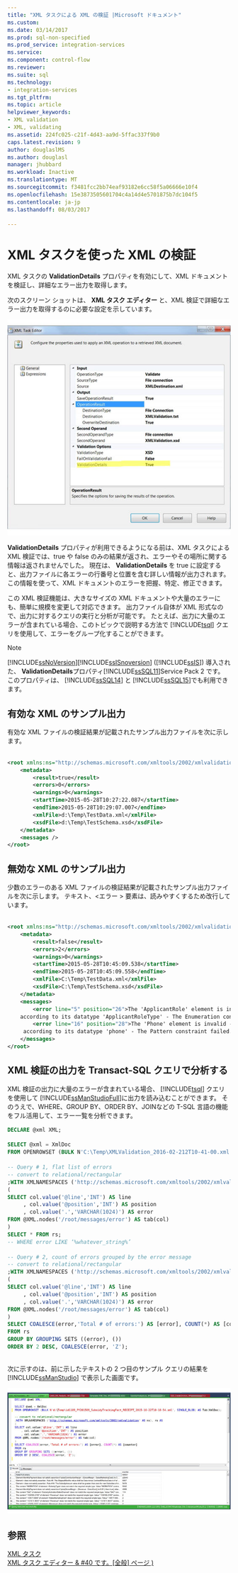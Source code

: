 ```yaml
---
title: "XML タスクによる XML の検証 |Microsoft ドキュメント"
ms.custom: 
ms.date: 03/14/2017
ms.prod: sql-non-specified
ms.prod_service: integration-services
ms.service: 
ms.component: control-flow
ms.reviewer: 
ms.suite: sql
ms.technology:
- integration-services
ms.tgt_pltfrm: 
ms.topic: article
helpviewer_keywords:
- XML validation
- XML, validating
ms.assetid: 224fc025-c21f-4d43-aa9d-5ffac337f9b0
caps.latest.revision: 9
author: douglaslMS
ms.author: douglasl
manager: jhubbard
ms.workload: Inactive
ms.translationtype: MT
ms.sourcegitcommit: f3481fcc2bb74eaf93182e6cc58f5a06666e10f4
ms.openlocfilehash: 15e3873505601704c4a14d4e5701875b7dc104f5
ms.contentlocale: ja-jp
ms.lasthandoff: 08/03/2017

---
```

# <a name="validate-xml-with-the-xml-task"></a>XML タスクを使った XML の検証
  XML タスクの **ValidationDetails** プロパティを有効にして、XML ドキュメントを検証し、詳細なエラー出力を取得します。  
  
 次のスクリーン ショットは、 **XML タスク エディター** と、XML 検証で詳細なエラー出力を取得するのに必要な設定を示しています。  
  
 ![XML タスクのプロパティ、XML タスク エディター](../../integration-services/control-flow/media/xmltaskproperties.jpg "XML タスクのプロパティ、XML タスク エディター")  
  
 **ValidationDetails** プロパティが利用できるようになる前は、XML タスクによる XML 検証では、true や false のみの結果が返され、エラーやその場所に関する情報は返されませんでした。 現在は、 **ValidationDetails** を true に設定すると、出力ファイルに各エラーの行番号と位置を含む詳しい情報が出力されます。 この情報を使って、XML ドキュメントのエラーを把握、特定、修正できます。  
  
 この XML 検証機能は、大きなサイズの XML ドキュメントや大量のエラーにも、簡単に規模を変更して対応できます。 出力ファイル自体が XML 形式なので、出力に対するクエリの実行と分析が可能です。 たとえば、出力に大量のエラーが含まれている場合、このトピックで説明する方法で [!INCLUDE[tsql](../../includes/tsql-md.md)] クエリを使用して、エラーをグループ化することができます。  
  
> [!NOTE]  
>  [!INCLUDE[ssNoVersion](../../includes/ssnoversion-md.md)][!INCLUDE[ssISnoversion](../../includes/ssisnoversion-md.md)] ([!INCLUDE[ssIS](../../includes/ssis-md.md)]) 導入された、 **ValidationDetails**プロパティ[!INCLUDE[ssSQL11](../../includes/sssql11-md.md)]Service Pack 2 です。 このプロパティは、 [!INCLUDE[ssSQL14](../../includes/sssql14-md.md)] と [!INCLUDE[ssSQL15](../../includes/sssql15-md.md)]でも利用できます。  
  
## <a name="sample-output-for-xml-thats-valid"></a>有効な XML のサンプル出力  
 有効な XML ファイルの検証結果が記載されたサンプル出力ファイルを次に示します。  
  
```xml  
  
<root xmlns:ns="http://schemas.microsoft.com/xmltools/2002/xmlvalidation">  
    <metadata>  
        <result>true</result>  
        <errors>0</errors>  
        <warnings>0</warnings>  
        <startTime>2015-05-28T10:27:22.087</startTime>  
        <endTime>2015-05-28T10:29:07.007</endTime>  
        <xmlFile>d:\Temp\TestData.xml</xmlFile>  
        <xsdFile>d:\Temp\TestSchema.xsd</xsdFile>  
    </metadata>  
    <messages />  
</root>  
```  
  
## <a name="sample-output-for-xml-thats-not-valid"></a>無効な XML のサンプル出力  
 少数のエラーのある XML ファイルの検証結果が記載されたサンプル出力ファイルを次に示します。 テキスト、\<エラー > 要素は、読みやすくするため改行しています。  
  
```xml  
  
<root xmlns:ns="http://schemas.microsoft.com/xmltools/2002/xmlvalidation">  
    <metadata>  
        <result>false</result>  
        <errors>2</errors>  
        <warnings>0</warnings>  
        <startTime>2015-05-28T10:45:09.538</startTime>  
        <endTime>2015-05-28T10:45:09.558</endTime>  
        <xmlFile>C:\Temp\TestData.xml</xmlFile>  
        <xsdFile>C:\Temp\TestSchema.xsd</xsdFile>  
    </metadata>  
    <messages>  
        <error line="5" position="26">The 'ApplicantRole' element is invalid - The value 'wer3' is invalid  
    according to its datatype 'ApplicantRoleType' - The Enumeration constraint failed.</error>  
        <error line="16" position="28">The 'Phone' element is invalid - The value 'we3056666666' is invalid  
     according to its datatype 'phone' - The Pattern constraint failed.</error>  
    </messages>  
</root>  
```  
  
## <a name="analyze-xml-validation-output-with-a-transact-sql-query"></a>XML 検証の出力を Transact-SQL クエリで分析する  
 XML 検証の出力に大量のエラーが含まれている場合、 [!INCLUDE[tsql](../../includes/tsql-md.md)] クエリを使用して [!INCLUDE[ssManStudioFull](../../includes/ssmanstudiofull-md.md)]に出力を読み込むことができます。 そのうえで、WHERE、GROUP BY、ORDER BY、JOINなどの T-SQL 言語の機能をフル活用して、エラー一覧を分析できます。  
  
```sql  
DECLARE @xml XML;  
  
SELECT @xml = XmlDoc     
FROM OPENROWSET (BULK N'C:\Temp\XMLValidation_2016-02-212T10-41-00.xml', SINGLE_BLOB) AS Tab(XmlDoc);  
  
-- Query # 1, flat list of errors  
-- convert to relational/rectangular  
;WITH XMLNAMESPACES ('http://schemas.microsoft.com/xmltools/2002/xmlvalidation' AS ns), rs AS  
(  
SELECT col.value('@line','INT') AS line  
     , col.value('@position','INT') AS position  
     , col.value('.','VARCHAR(1024)') AS error  
FROM @XML.nodes('/root/messages/error') AS tab(col)  
)  
SELECT * FROM rs;  
-- WHERE error LIKE ‘%whatever_string%’  
  
-- Query # 2, count of errors grouped by the error message  
-- convert to relational/rectangular  
;WITH XMLNAMESPACES ('http://schemas.microsoft.com/xmltools/2002/xmlvalidation' AS ns), rs AS  
(  
SELECT col.value('@line','INT') AS line  
     , col.value('@position','INT') AS position  
     , col.value('.','VARCHAR(1024)') AS error  
FROM @XML.nodes('/root/messages/error') AS tab(col)  
)  
SELECT COALESCE(error,'Total # of errors:') AS [error], COUNT(*) AS [counter]  
FROM rs  
GROUP BY GROUPING SETS ((error), ())  
ORDER BY 2 DESC, COALESCE(error, 'Z');  
  
```  
  
 次に示すのは、前に示したテキストの 2 つ目のサンプル クエリの結果を [!INCLUDE[ssManStudio](../../includes/ssmanstudio-md.md)] で表示した画面です。  
  
 ![Management Studio での XML エラーのグループ化するクエリを](../../integration-services/control-flow/media/queryforxmlerrors.jpg "Management Studio での XML エラーのグループ化するクエリ")  
  
## <a name="see-also"></a>参照  
 [XML タスク](../../integration-services/control-flow/xml-task.md)   
 [XML タスク エディター & #40 です。[全般] ページ &#41;](../../integration-services/control-flow/xml-task-editor-general-page.md)  
  
  


